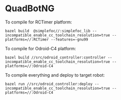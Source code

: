 # QuadBotNG

To compile for RCTimer platform:

`bazel build  @simplefoc//:simplefoc_lib --incompatible_enable_cc_toolchain_resolution=true --platforms=//:RCTimer --features=-gnu99`

To compile for Odroid-C4 platform:

`bazel build //src/odroid_controller:controller --incompatible_enable_cc_toolchain_resolution=true --platforms=//:Odroid-C4`

To compile everything and deploy to target robot:

`bazel run //src/odroid_controller:deploy --incompatible_enable_cc_toolchain_resolution=true --platforms=//:Odroid-C4`